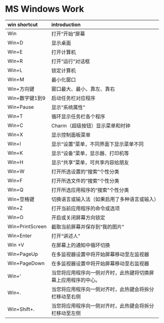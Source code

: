 # MS Windows Work

| win shortcut | introduction |
| :--- | :--- |
| Win | 打开“开始”屏幕 |
| Win+D | 显示桌面 |
| Win+E | 打开计算机 |
| Win+R | 打开“运行”对话框 |
| Win+L | 锁定计算机 |
| Win+M | 最小化窗口 |
| Win+方向键 | 窗口最大、最小、靠左、靠右 |
| Win+数字键1到9 | 启动任务栏对应程序 |
| Win+Pause | 显示“系统属性” |
| Win+T | 循环显示任务栏各个程序 |
| Win+C | Charm（超级按钮）显示菜单和时钟 |
| Win+X | 显示控制面板菜单 |
| Win+I | 显示“设置”菜单，不同界面下显示菜单不同 |
| Win+K | 显示“设备”菜单，显示器、打印机等 |
| Win+H | 显示“共享”菜单，可共享内容给朋友 |
| Win+W | 打开所选设置的“搜索”个性分类 |
| Win+F | 打开所选文件的“搜索”个性分类 |
| Win+Q | 打开所选应用程序的“搜索”个性分类 |
| Win+空格键 | 切换语言或输入法（如果启用了多种语言或输入） |
| Win+Z | 打开当前应用程序的命令或选项 |
| Win+O | 开启或关闭屏幕方向锁定 |
| Win+PrintScreen | 截取当前屏幕并保存到“我的图片” |
| Win+Enter | 打开“讲述人” |
| Win +V | 在屏幕上的通知中循环切换 |
| Win+PageUp | 在多监视器设置中将开始屏幕移动至左监视器 |
| Win+PageDown | 在多监视器设置中将开始屏幕移动至右监视器 |
| Win+‘ | 当您将应用程序向一侧对齐时，此热键将切换屏幕上应用程序的中心。 |
| Win+. | 当您将应用程序向一侧对齐时，此热键会将拆分栏移动至右侧 |
| Win+Shift+. | 当您将应用程序向一侧对齐时，此热键会将拆分栏移动至左侧 |

